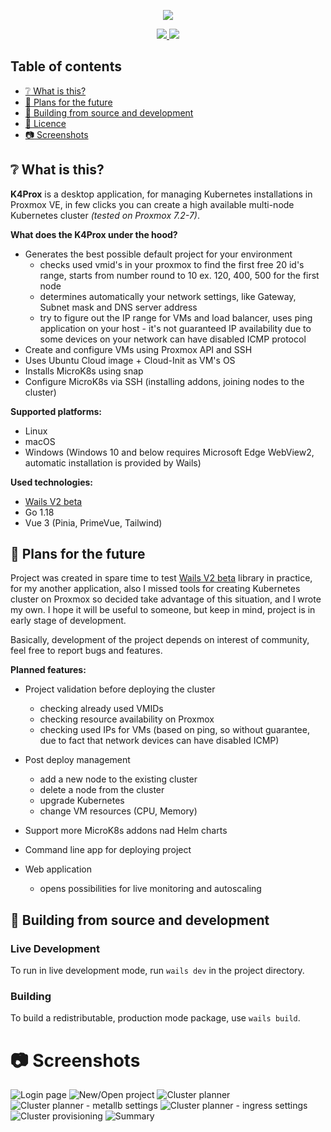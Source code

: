 <p align="center">
  <img src="././screenshots/logo.png">
</p>
<p align="center">
  <a href="https://github.com/dsieradzki/k4prox/blob/main/LICENCE">
    <img src="https://img.shields.io/badge/License-MIT-blue.svg">
  </a>
  <a href="https://goreportcard.com/report/github.com/dsieradzki/k4prox">
    <img src="https://goreportcard.com/badge/github.com/dsieradzki/k4prox"/>
  </a>
</p>

## Table of contents

- [:grey_question: What is this?](#what-is-this)
- [:pushpin: Plans for the future](#plans-for-the-future)
- [:hammer: Building from source and development](#building-from-source-and-development)
- [:blue_book: Licence](./LICENCE)
- [:camera: Screenshots](#screenshots)

## :grey_question: What is this?

**K4Prox** is a desktop application, for managing Kubernetes installations in Proxmox VE, in few clicks you can
create a high available multi-node Kubernetes cluster
*(tested on Proxmox 7.2-7)*.

**What does the K4Prox under the hood?**

- Generates the best possible default project for your environment
    * checks used vmid's in your proxmox to find the first free 20 id's
      range, starts from number round to 10 ex. 120, 400, 500 for the first node
    * determines automatically your network settings, like Gateway, Subnet mask and DNS server address
    * try to figure out the IP range for VMs and load balancer, uses ping
      application on your host - it's not guaranteed IP availability due to some devices on your network can have
      disabled ICMP protocol
- Create and configure VMs using Proxmox API and SSH
- Uses Ubuntu Cloud image + Cloud-Init as VM's OS
- Installs MicroK8s using snap
- Configure MicroK8s via SSH (installing addons, joining nodes to the cluster)

**Supported platforms:**

- Linux
- macOS
- Windows (Windows 10 and below requires Microsoft Edge WebView2, automatic installation is provided by Wails)

**Used technologies:**

- [Wails V2 beta](https://wails.io/)
- Go 1.18
- Vue 3 (Pinia, PrimeVue, Tailwind)

## :pushpin: Plans for the future

Project was created in spare time to test [Wails V2 beta](https://wails.io/) library in practice, for my another
application,
also I missed tools for creating Kubernetes cluster on Proxmox so decided take advantage of this situation,
and I wrote my own. I hope it will be useful to someone, but keep in mind, project is in early stage of development.

Basically, development of the project depends on interest of community, feel free to report bugs and features.

**Planned features:**

- Project validation before deploying the cluster
    * checking already used VMIDs
    * checking resource availability on Proxmox
    * checking used IPs for VMs (based on ping, so without guarantee, due to fact that network devices can have disabled
      ICMP)
- Post deploy management
    * add a new node to the existing cluster
    * delete a node from the cluster
    * upgrade Kubernetes
    * change VM resources (CPU, Memory)

- Support more MicroK8s addons nad Helm charts
- Command line app for deploying project
- Web application
    * opens possibilities for live monitoring and autoscaling

## :hammer: Building from source and development

### Live Development

To run in live development mode, run `wails dev` in the project directory.

### Building

To build a redistributable, production mode package, use `wails build`.

# :camera: Screenshots

![Login page](./screenshots/1.png)
![New/Open project](./screenshots/2.png)
![Cluster planner](./screenshots/3.png)
![Cluster planner - metallb settings](./screenshots/3_5.png)
![Cluster planner - ingress settings](./screenshots/3_6.png)
![Cluster provisioning](./screenshots/4.png)
![Summary](./screenshots/5.png)